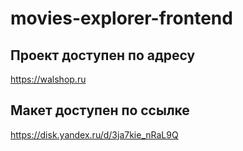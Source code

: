 # movies-explorer-frontend

## Проект доступен по адресу
https://walshop.ru

## Макет доступен по ссылке
https://disk.yandex.ru/d/3ja7kie_nRaL9Q
